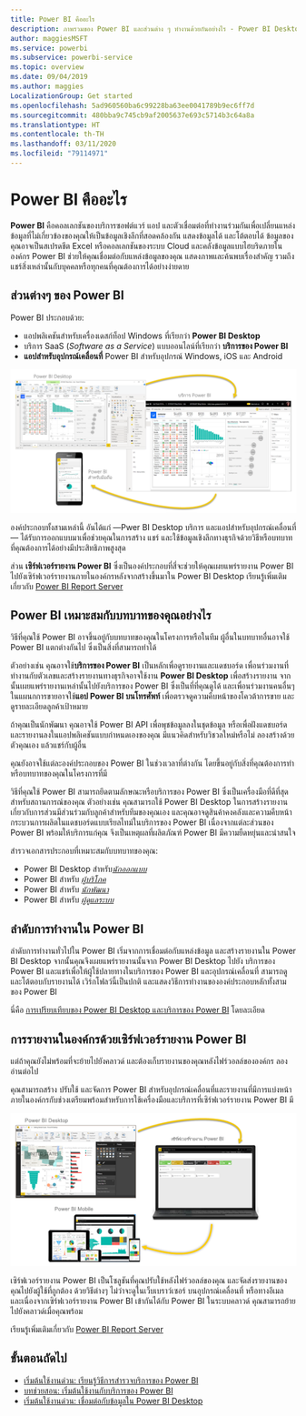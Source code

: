 ```yaml
---
title: Power BI คืออะไร
description: ภาพรวมของ Power BI และส่วนต่าง ๆ ทำงานด้วยกันอย่างไร - Power BI Desktop, บริการของ Power BI, Power BI สำหรับอุปกรณ์เคลื่อนที่, เซิร์ฟเวอร์รายงาน, Power BI Embedded
author: maggiesMSFT
ms.service: powerbi
ms.subservice: powerbi-service
ms.topic: overview
ms.date: 09/04/2019
ms.author: maggies
LocalizationGroup: Get started
ms.openlocfilehash: 5ad960560ba6c99228ba63ee0041789b9ec6ff7d
ms.sourcegitcommit: 480bba9c745cb9af2005637e693c5714b3c64a8a
ms.translationtype: HT
ms.contentlocale: th-TH
ms.lasthandoff: 03/11/2020
ms.locfileid: "79114971"
---
```

# <a name="what-is-power-bi"></a>Power BI คืออะไร
**Power BI** คือคอลเลกชันของบริการซอฟต์แวร์ แอป และตัวเชื่อมต่อที่ทำงานร่วมกันเพื่อเปลี่ยนแหล่งข้อมูลที่ไม่เกี่ยวข้องของคุณให้เป็นข้อมูลเชิงลึกที่สอดคล้องกัน แสดงข้อมูลได้ และโต้ตอบได้ ข้อมูลของคุณอาจเป็นสเปรดชีต Excel หรือคอลเลกชันของระบบ Cloud และคลังข้อมูลแบบไฮบริดภายในองค์กร Power BI ช่วยให้คุณเชื่อมต่อกับแหล่งข้อมูลของคุณ แสดงภาพและค้นพบเรื่องสำคัญ รวมถึงแชร์สิ่งเหล่านั้นกับบุคคลหรือทุกคนที่คุณต้องการได้อย่างง่ายดาย

## <a name="the-parts-of-power-bi"></a>ส่วนต่างๆ ของ Power BI
Power BI ประกอบด้วย: 
- แอปพลิเคชันสำหรับเครื่องเดสก์ท็อป Windows ที่เรียกว่า **Power BI Desktop**
- บริการ SaaS (*Software as a Service*) แบบออนไลน์ที่เรียกว่า **บริการของ Power BI** 
- **แอปสำหรับอุปกรณ์เคลื่อนที่** Power BI สำหรับอุปกรณ์ Windows, iOS และ Android

![Power BI Desktop, บริการ, อุปกรณ์เคลื่อนที่](media/power-bi-overview/power-bi-overview-blocks.png)

องค์ประกอบทั้งสามเหล่านี้ อันได้แก่ &mdash;Pwer BI Desktop บริการ และแอปสำหรับอุปกรณ์เคลื่อนที่&mdash; ได้รับการออกแบบมาเพื่อช่วยคุณในการสร้าง แชร์ และใช้ข้อมูลเชิงลึกทางธุรกิจด้วยวิธีหรือบทบาทที่คุณต้องการได้อย่างมีประสิทธิภาพสูงสุด

ส่วน **เซิร์ฟเวอร์รายงาน Power BI** ซึ่งเป็นองค์ประกอบที่สี่จะช่วยให้คุณเผยแพร่รายงาน Power BI ไปยังเซิร์ฟเวอร์รายงานภายในองค์กรหลังจากสร้างขึ้นมาใน Power BI Desktop เรียนรู้เพิ่มเติมเกี่ยวกับ [Power BI Report Server](#on-premises-reporting-with-power-bi-report-server)

## <a name="how-power-bi-matches-your-role"></a>Power BI เหมาะสมกับบทบาทของคุณอย่างไร
วิธีที่คุณใช้ Power BI อาจขึ้นอยู่กับบทบาทของคุณในโครงการหรือในทีม ผู้อื่นในบทบาทอื่นอาจใช้ Power BI แตกต่างกันไป ซึ่งเป็นสิ่งที่สามารถทำได้

ตัวอย่างเช่น คุณอาจใช้**บริการของ Power BI** เป็นหลักเพื่อดูรายงานและแดชบอร์ด เพื่อนร่วมงานที่ทำงานกับตัวเลขและสร้างรายงานทางธุรกิจอาจใช้งาน **Power BI Desktop** เพื่อสร้างรายงาน จากนั้นเผยแพร่รายงานเหล่านั้นไปยังบริการของ Power BI ซึ่งเป็นที่ที่คุณดูได้ และเพื่อนร่วมงานคนอื่นๆ ในแผนกการขายอาจใช้**แอป Power BI บนโทรศัพท์**  เพื่อตรวจดูความคืบหน้าของโควต้าการขาย และดูรายละเอียดลูกค้าเป้าหมาย

ถ้าคุณเป็นนักพัฒนา คุณอาจใช้ Power BI API เพื่อพุชข้อมูลลงในชุดข้อมูล หรือเพื่อฝังแดชบอร์ดและรายงานลงในแอปพลิเคชันแบบกำหนดเองของคุณ มีแนวคิดสำหรับวิชวลใหม่หรือไม่ ลองสร้างด้วยตัวคุณเอง แล้วแชร์กับผู้อื่น  

คุณยังอาจใช้แต่ละองค์ประกอบของ Power BI ในช่วงเวลาที่ต่างกัน โดยขึ้นอยู่กับสิ่งที่คุณต้องการทำหรือบทบาทของคุณในโครงการที่มี

วิธีที่คุณใช้ Power BI สามารถยึดตามลักษณะหรือบริการของ Power BI ซึ่งเป็นเครื่องมือที่ดีที่สุดสำหรับสถานการณ์ของคุณ ตัวอย่างเช่น คุณสามารถใช้ Power BI Desktop ในการสร้างรายงานเกี่ยวกับการส่วนมีส่วนร่วมกับลูกค้าสำหรับทีมของคุณเอง และคุณอาจดูสินค้าคงคลังและความคืบหน้ากระบวนการผลิตในแดชบอร์ดแบบเรียลไทม์ในบริการของ Power BI เนื่องจากแต่ละส่วนของ Power BI พร้อมให้บริการแก่คุณ จึงเป็นเหตุผลที่ผลิตภัณฑ์ Power BI มีความยืดหยุ่นและน่าสนใจ

สำรวจเอกสารประกอบที่เหมาะสมกับบทบาทของคุณ:
- Power BI Desktop สำหรับ[*นักออกแบบ*](../desktop-what-is-desktop.md)
- Power BI สำหรับ [*ผู้บริโภค*](../consumer/end-user-consumer.md)
- Power BI สำหรับ [*นักพัฒนา*](../developer/what-can-you-do.md)
- Power BI สำหรับ [*ผู้ดูแลระบบ*](../service-admin-administering-power-bi-in-your-organization.md)

## <a name="the-flow-of-work-in-power-bi"></a>ลำดับการทำงานใน Power BI
ลำดับการทำงานทั่วไปใน Power BI เริ่มจากการเชื่อมต่อกับแหล่งข้อมูล และสร้างรายงานใน Power BI Desktop จากนั้นคุณจึงเผยแพร่รายงานนั้นจาก Power BI Desktop ไปยัง บริการของ Power BI และแชร์เพื่อให้ผู้ใช้ปลายทางในบริการของ Power BI และอุปกรณ์เคลื่อนที่ สามารถดู และโต้ตอบกับรายงานได้
เวิร์กโฟลว์นี้เป็นปกติ และแสดงวิธีการทำงานขององค์ประกอบหลักทั้งสามของ Power BI

นี่คือ [การเปรียบเทียบของ Power BI Desktop และบริการของ Power BI](../fundamentals/service-service-vs-desktop.md) โดยละเอียด

## <a name="on-premises-reporting-with-power-bi-report-server"></a>การรายงานในองค์กรด้วยเซิร์ฟเวอร์รายงาน Power BI

แต่ถ้าคุณยังไม่พร้อมที่จะย้ายไปยังคลาวด์ และต้องเก็บรายงานของคุณหลังไฟร์วอลล์ขององค์กร  ลองอ่านต่อไป

คุณสามารถสร้าง ปรับใช้ และจัดการ Power BI สำหรับอุปกรณ์เคลื่อนที่และรายงานที่มีการแบ่งหน้าภายในองค์กรกับช่วงเตรียมพร้อมสำหรับการใช้เครื่องมือและบริการที่เซิร์ฟเวอร์รายงาน Power BI มี

![ไดอะแกรมสำหรับภายในองค์กร](media/power-bi-overview/power-bi-report-server2.png)

เซิร์ฟเวอร์รายงาน Power BI เป็นโซลูชันที่คุณปรับใช้หลังไฟร์วอลล์ของคุณ และจัดส่งรายงานของคุณไปยังผู้ใช้ที่ถูกต้อง ด้วยวิธีต่างๆ ไม่ว่าจะดูในเว็บเบราว์เซอร์ บนอุปกรณ์เคลื่อนที่ หรือทางอีเมล และเนื่องจากเซิร์ฟเวอร์รายงาน Power BI เข้ากันได้กับ Power BI ในระบบคลาวด์ คุณสามารถย้ายไปยังคลาวด์เมื่อคุณพร้อม 

เรียนรู้เพิ่มเติมเกี่ยวกับ [Power BI Report Server](../report-server/get-started.md)

## <a name="next-steps"></a>ขั้นตอนถัดไป
- [เริ่มต้นใช้งานด่วน: เรียนรู้วิธีการสำรวจบริการของ Power BI](../service-the-new-power-bi-experience.md)   
- [บทช่วยสอน: เริ่มต้นใช้งานกับบริการของ Power BI](../service-get-started.md)
- [เริ่มต้นใช้งานด่วน: เชื่อมต่อกับข้อมูลใน Power BI Desktop](../desktop-quickstart-connect-to-data.md)
